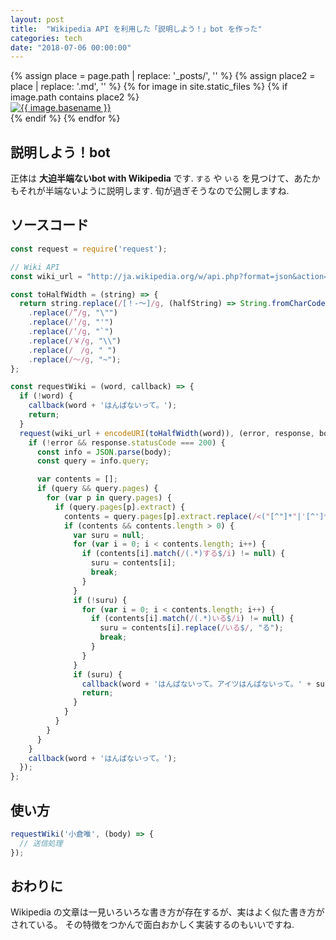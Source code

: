 ```yaml
---
layout: post
title:  "Wikipedia API を利用した「説明しよう！」bot を作った"
categories: tech
date: "2018-07-06 00:00:00"
---
```


<div class="trim">
{% assign place = page.path | replace: '_posts/', '' %}
{% assign place2 = place | replace: '.md', '' %}
{% for image in site.static_files %}
  {% if image.path contains place2 %}
    <div class="trim__item">
      <a href="{{ site.baseurl }}{{ image.path }}">
        <img class="trim" src="{{ site.baseurl }}{{ image.path }}" alt="{{ image.basename }}">
      </a>
    </div>
  {% endif %}
{% endfor %}
</div>

## 説明しよう！bot

正体は **大迫半端ないbot with Wikipedia** です.
`する` や `いる` を見つけて、あたかもそれが半端ないように説明します.
旬が過ぎそうなので公開しますね.

## ソースコード

```js
const request = require('request');

// Wiki API
const wiki_url = "http://ja.wikipedia.org/w/api.php?format=json&action=query&prop=extracts&titles=";

const toHalfWidth = (string) => {
  return string.replace(/[！-～]/g, (halfString) => String.fromCharCode(halfString.charCodeAt(0) - 0xFEE0))
    .replace(/”/g, "\"")
    .replace(/’/g, "'")
    .replace(/‘/g, "`")
    .replace(/￥/g, "\\")
    .replace(/　/g, " ")
    .replace(/〜/g, "~");
};

const requestWiki = (word, callback) => {
  if (!word) {
    callback(word + 'はんぱないって。');
    return;
  }
  request(wiki_url + encodeURI(toHalfWidth(word)), (error, response, body) => {
    if (!error && response.statusCode === 200) {
      const info = JSON.parse(body);
      const query = info.query;

      var contents = [];
      if (query && query.pages) {
        for (var p in query.pages) {
          if (query.pages[p].extract) {
            contents = query.pages[p].extract.replace(/<("[^"]*"|'[^']*'|[^'">])*>/g,'').split('。');
            if (contents && contents.length > 0) {
              var suru = null;
              for (var i = 0; i < contents.length; i++) {
                if (contents[i].match(/(.*)する$/i) != null) {
                  suru = contents[i];
                  break;
                }
              }
              if (!suru) {
                for (var i = 0; i < contents.length; i++) {
                  if (contents[i].match(/(.*)いる$/i) != null) {
                    suru = contents[i].replace(/いる$/, "る");
                    break;
                  }
                }
              }
              if (suru) {
                callback(word + 'はんぱないって。アイツはんぱないって。' + suru.replace('\n', '') + 'もん。そんなん出来ひんやん、普通。');
                return;
              }
            }
          }
        }
      }
    }
    callback(word + 'はんぱないって。');
  });
};
```

## 使い方

```js
requestWiki('小倉唯', (body) => {
  // 送信処理
});
```

## おわりに

Wikipedia の文章は一見いろいろな書き方が存在するが、実はよく似た書き方がされている。
その特徴をつかんで面白おかしく実装するのもいいですね.
